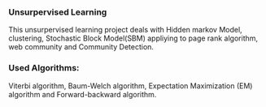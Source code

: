 ### Unsurpervised Learning

This unsurpervised learning project deals with Hidden markov Model, clustering, Stochastic Block Model(SBM) appliying to page rank algorithm, web community and Community Detection.

### Used Algorithms: 
Viterbi algorithm,  Baum-Welch algorithm,  Expectation Maximization (EM) algorithm and Forward-backward algorithm.
